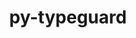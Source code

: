 ---
title: "py-typeguard"
layout: cache
categories: [package, develop-2023-05-14]
meta: {"versions": ["3.0.2"], "compilers": ["gcc@=11.1.0"], "oss": ["ubuntu20.04"], "platforms": ["linux"], "targets": ["ppc64le", "x86_64_v3"], "stacks": ["e4s", "e4s-power", "root"], "num_specs": 2, "num_specs_by_stack": {"e4s": 1, "root": 2, "e4s-power": 1}}
spec_details: [{"hash": "z2aiw5xn6ytcze43jkbreiur3hq5fhek", "compiler": "gcc@=11.1.0", "versions": ["3.0.2"], "os": "ubuntu20.04", "platform": "linux", "target": "x86_64_v3", "variants": ["build_system=python_pip"], "stacks": ["e4s", "root"], "size": "-", "tarball": "https://binaries.spack.io/releases/develop-2023-05-14/build_cache/linux-ubuntu20.04-x86_64_v3/gcc-11.1.0/py-typeguard-3.0.2/linux-ubuntu20.04-x86_64_v3-gcc-11.1.0-py-typeguard-3.0.2-z2aiw5xn6ytcze43jkbreiur3hq5fhek.spack"}, {"hash": "6fshgqvomhov6ngmpk27lftaikp76dq6", "compiler": "gcc@=11.1.0", "versions": ["3.0.2"], "os": "ubuntu20.04", "platform": "linux", "target": "ppc64le", "variants": ["build_system=python_pip"], "stacks": ["e4s-power", "root"], "size": "-", "tarball": "https://binaries.spack.io/releases/develop-2023-05-14/build_cache/linux-ubuntu20.04-ppc64le/gcc-11.1.0/py-typeguard-3.0.2/linux-ubuntu20.04-ppc64le-gcc-11.1.0-py-typeguard-3.0.2-6fshgqvomhov6ngmpk27lftaikp76dq6.spack"}]
---